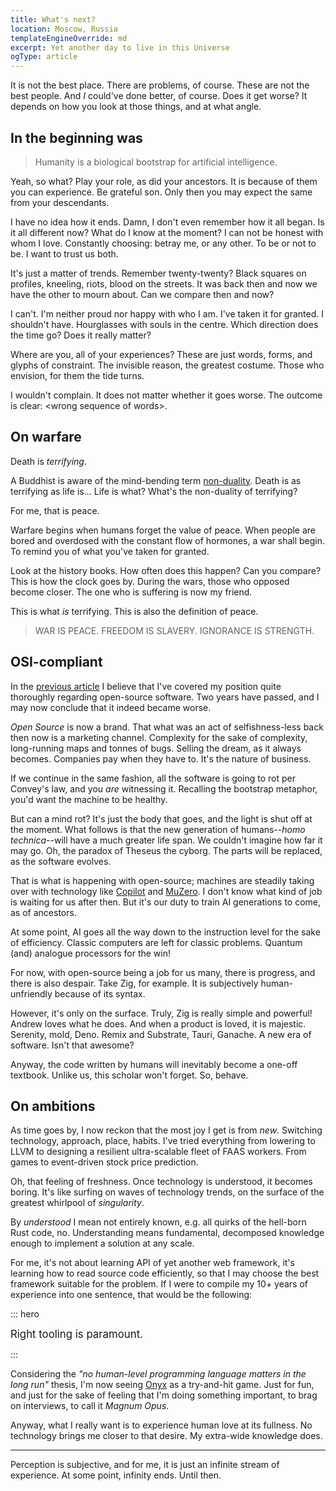 ```yaml
---
title: What's next?
location: Moscow, Russia
templateEngineOverride: md
excerpt: Yet another day to live in this Universe
ogType: article
---
```


It is not the best place.
There are problems, of course.
These are not the best people.
And _I_ could've done better, of course.
Does it get worse? 
It depends on how you look at those things, and at what angle.

## In the beginning was

> Humanity is a biological bootstrap for artificial intelligence.

Yeah, so what?
Play your role, as did your ancestors.
It is because of them you can experience.
Be grateful son.
Only then you may expect the same from your descendants.

I have no idea how it ends.
Damn, I don't even remember how it all began.
Is it all different now?
What do I know at the moment?
I can not be honest with whom I love.
Constantly choosing: betray me, or any other.
To be or not to be.
I want to trust us both.

It's just a matter of trends.
Remember twenty-twenty? Black squares on profiles, kneeling, riots, blood on the streets.
It was back then and now we have the other to mourn about.
Can we compare then and now?

I can't.
I'm neither proud nor happy with who I am.
I've taken it for granted.
I shouldn't have.
Hourglasses with souls in the centre.
Which direction does the time go?
Does it really matter?

Where are you, all of your experiences?
These are just words, forms, and glyphs of constraint.
The invisible reason, the greatest costume.
Those who envision, for them the tide turns.

I wouldn't complain.
It does not matter whether it goes worse.
The outcome is clear: \<wrong sequence of words\>.

## On warfare

Death is _terrifying_.

A Buddhist is aware of the mind-bending term [non-duality](https://en.wikipedia.org/wiki/Nondualism).
Death is as terrifying as life is... 
Life is what? 
What's the non-duality of terrifying?

For me, that is peace.

Warfare begins when humans forget the value of peace.
When people are bored and overdosed with the constant flow of hormones, a war shall begin.
To remind you of what you've taken for granted.

Look at the history books.
How often does this happen?
Can you compare?
This is how the clock goes by.
During the wars, those who opposed become closer.
The one who is suffering is now my friend.

This is what _is_ terrifying.
This is also the definition of peace.

> WAR IS PEACE.
> FREEDOM IS SLAVERY.
> IGNORANCE IS STRENGTH.

## OSI-compliant

In the [previous article](/posts/2020-08-16-system-programming-in-2k20/) I believe that I've covered my position quite thoroughly regarding open-source software.
Two years have passed, and I may now conclude that it indeed became worse.

_Open Source_ is now a brand.
That what was an act of selfishness-less back then now is a marketing channel.
Complexity for the sake of complexity, long-running maps and tonnes of bugs.
Selling the dream, as it always becomes.
Companies pay when they have to.
It's the nature of business.

If we continue in the same fashion, all the software is going to rot per Convey's law, and you _are_ witnessing it.
Recalling the bootstrap metaphor, you'd want the machine to be healthy.

But can a mind rot?
It's just the body that goes, and the light is shut off at the moment.
What follows is that the new generation of humans--_homo technica_--will have a much greater life span.
We couldn't imagine how far it may go.
Oh, the paradox of Theseus the cyborg.
The parts will be replaced, as the software evolves.

That is what is happening with open-source; machines are steadily taking over with technology like [Copilot](https://copilot.github.com/) and [MuZero](https://www.deepmind.com/blog/muzeros-first-step-from-research-into-the-real-world).
I don't know what kind of job is waiting for us after then.
But it's our duty to train AI generations to come, as of ancestors.

At some point, AI goes all the way down to the instruction level for the sake of efficiency.
Classic computers are left for classic problems.
Quantum (and) analogue processors for the win!

For now, with open-source being a job for us many, there is progress, and there is also despair.
Take Zig, for example.
It is subjectively human-unfriendly because of its syntax.

However, it's only on the surface.
Truly, Zig is really simple and powerful!
Andrew loves what he does.
And when a product is loved, it is majestic.
Serenity, mold, Deno.
Remix and Substrate, Tauri, Ganache.
A new era of software.
Isn't that awesome?

Anyway, the code written by humans will inevitably become a one-off textbook.
Unlike us, this scholar won't forget.
So, behave.

## On ambitions

As time goes by, I now reckon that the most joy I get is from _new_.
Switching technology, approach, place, habits. 
I've tried everything from lowering to LLVM to designing a resilient ultra-scalable fleet of FAAS workers. 
From games to event-driven stock price prediction.

Oh, that feeling of freshness.
Once technology is understood, it becomes boring.
It's like surfing on waves of technology trends, on the surface of the greatest whirlpool of _singularity_.

By _understood_ I mean not entirely known, e.g. all quirks of the hell-born Rust code, no.
Understanding means fundamental, decomposed knowledge enough to implement a solution at any scale.

For me, it's not about learning API of yet another web framework, it's learning how to read source code efficiently, so that I may choose the best framework suitable for the problem.
If I were to compile my 10+ years of experience into one sentence, that would be the following:

::: hero

<big>Right tooling is paramount.</big>

:::

Considering the _"no human-level programming language matters in the long run"_ thesis, I'm now seeing [Onyx](/onyx) as a try-and-hit game.
Just for fun, and just for the sake of feeling that I'm doing something important, to brag on interviews, to call it _Magnum Opus_.

Anyway, what I really want is to experience human love at its fullness.
No technology brings me closer to that desire.
My extra-wide knowledge does.

<hr>

Perception is subjective, and for me, it is just an infinite stream of experience.
At some point, infinity ends.
Until then.
